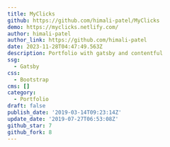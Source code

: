 ```yaml
---
title: MyClicks
github: https://github.com/himali-patel/MyClicks
demo: https://myclicks.netlify.com/
author: himali-patel
author_link: https://github.com/himali-patel
date: 2023-11-28T04:47:49.563Z
description: Portfolio with gatsby and contentful
ssg:
  - Gatsby
css:
  - Bootstrap
cms: []
category:
  - Portfolio
draft: false
publish_date: '2019-03-14T09:23:14Z'
update_date: '2019-07-27T06:53:08Z'
github_star: 7
github_fork: 8
---
```

